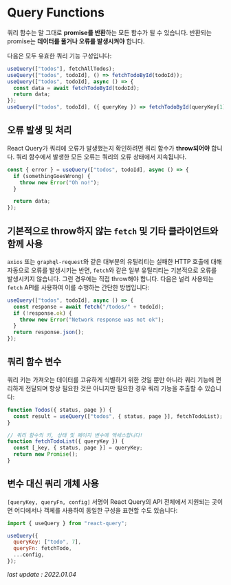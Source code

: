 # Query Functions

쿼리 함수는 말 그대로 **promise를 반환**하는 모든 함수가 될 수 있습니다. 반환되는 promise는 **데이터를 풀거나 오류를 발생시켜야** 합니다.

다음은 모두 유효한 쿼리 기능 구성입니다:

```js
useQuery(["todos"], fetchAllTodos);
useQuery(["todos", todoId], () => fetchTodoById(todoId));
useQuery(["todos", todoId], async () => {
  const data = await fetchTodoById(todoId);
  return data;
});
useQuery(["todos", todoId], ({ queryKey }) => fetchTodoById(queryKey[1]));
```

## 오류 발생 및 처리

React Query가 쿼리에 오류가 발생했는지 확인하려면 쿼리 함수가 **throw되어야** 합니다. 쿼리 함수에서 발생한 모든 오류는 쿼리의 오류 상태에서 지속됩니다.

```js
const { error } = useQuery(["todos", todoId], async () => {
  if (somethingGoesWrong) {
    throw new Error("Oh no!");
  }

  return data;
});
```

## 기본적으로 throw하지 않는 `fetch` 및 기타 클라이언트와 함께 사용

`axios` 또는 `graphql-request`와 같은 대부분의 유틸리티는 실패한 HTTP 호출에 대해 자동으로 오류를 발생시키는 반면, `fetch`와 같은 일부 유틸리티는 기본적으로 오류를 발생시키지 않습니다. 그런 경우에는 직접 throw해야 합니다. 다음은 널리 사용되는 `fetch` API를 사용하여 이를 수행하는 간단한 방법입니다:

```js
useQuery(["todos", todoId], async () => {
  const response = await fetch("/todos/" + todoId);
  if (!response.ok) {
    throw new Error("Network response was not ok");
  }
  return response.json();
});
```

## 쿼리 함수 변수

쿼리 키는 가져오는 데이터를 고유하게 식별하기 위한 것일 뿐만 아니라 쿼리 기능에 편리하게 전달되며 항상 필요한 것은 아니지만 필요한 경우 쿼리 기능을 추출할 수 있습니다:

```js
function Todos({ status, page }) {
  const result = useQuery(["todos", { status, page }], fetchTodoList);
}

// 쿼리 함수의 키, 상태 및 페이지 변수에 액세스합니다!
function fetchTodoList({ queryKey }) {
  const [_key, { status, page }] = queryKey;
  return new Promise();
}
```

## 변수 대신 쿼리 개체 사용

`[queryKey, queryFn, config]` 서명이 React Query의 API 전체에서 지원되는 곳이면 어디에서나 객체를 사용하여 동일한 구성을 표현할 수도 있습니다:

```js
import { useQuery } from "react-query";

useQuery({
  queryKey: ["todo", 7],
  queryFn: fetchTodo,
  ...config,
});
```

_last update : 2022.01.04_
